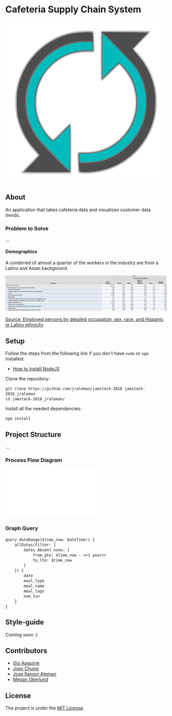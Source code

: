 # Cafeteria Supply Chain System

![logo](resources/logo.svg)

## About

An application that takes cafeteria data and visualizes customer data trends.

### Problem to Solve

...

#### Demographics

A combined of almost a quarter of the workers in the industry are from a Latino
and Asian background.

![table](resources/table.jpg)

[Source: Employed persons by detailed occupation, sex, race, and Hispanic or Latino ethnicity](https://www.bls.gov/cps/cpsaat11.htm)

## Setup

Follow the steps from the following link if you don't have `node` or `npm`
installed:

- [How to install NodeJS](https://howtonode.org/how-to-install-nodejs)

Clone the repository:

```
git clone https://github.com/jraleman/jamstack-2018 jamstack-2018_jraleman
cd jamstack-2018_jraleman/
```

Install all the needed dependencies:

```
npm install
```

## Project Structure

...

### Process Flow Diagram

![pfd](resources/process-flow-diagram.pdf)

### Graph Query

```
query dateRange($time_now: DateTime!) {
    allDates(filter: {
        dates Absent_none: {
            from_gte: $time_now - <<1 year>>
            to_lte: $time_now
        }
    }) {
        date
        meal_type
        meal_name
        meal_tags
        num_txn
    }
}
```

## Style-guide

Coming soon :)

## Contributors

- [Gio Aaguirre](https://github.com/its-gio)
- [Joey Chung](https://github.com/jchung05)
- [Jose Ramon Aleman](https://github.com/its-gio)
- [Megan Okerlund](https://github.com/mokerlund)

## License

The project is under the [MIT License](LICENSE).
